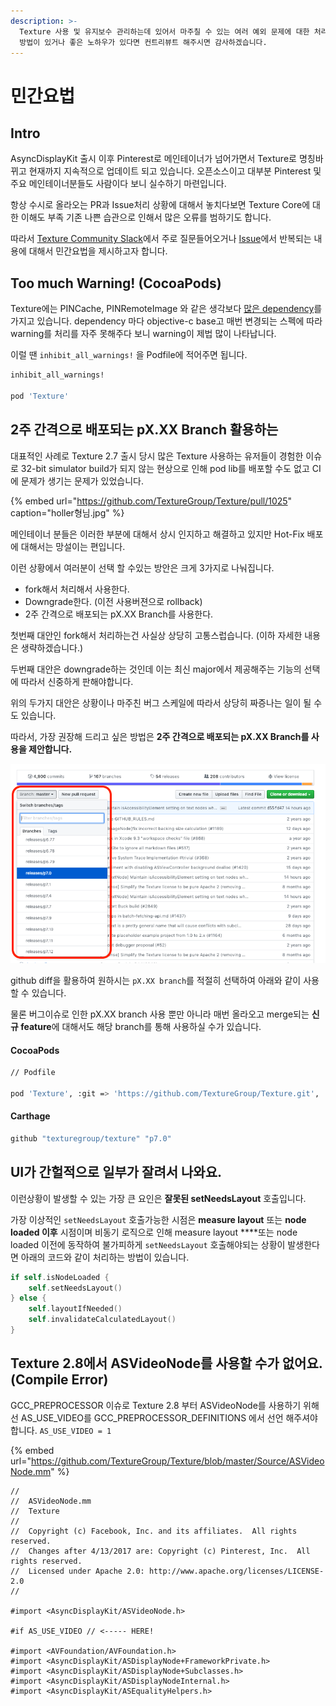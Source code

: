 ```yaml
---
description: >-
  Texture 사용 및 유지보수 관리하는데 있어서 마주칠 수 있는 여러 예외 문제에 대한 처리방법에 대해서 소개합니다. 보다 더 효율적인
  방법이 있거나 좋은 노하우가 있다면 컨트리뷰트 해주시면 감사하겠습니다.
---
```


# 민간요법

## Intro

AsyncDisplayKit 출시 이후 Pinterest로 메인테이너가 넘어가면서 Texture로 명칭바뀌고 현재까지 지속적으로 업데이트 되고 있습니다. 오픈소스이고 대부분 Pinterest 및 주요 메인테이너분들도 사람이다 보니 실수하기 마련입니다. 

항상 수시로 올라오는 PR과 Issue처리 상황에 대해서 놓치다보면 Texture Core에 대한 이해도 부족 기존 나쁜 습관으로 인해서 많은 오류를 범하기도 합니다. 

따라서 [Texture Community Slack](http://texturegroup.org/slack.html)에서 주로 질문들어오거나 [Issue](https://github.com/TextureGroup/Texture/issues)에서 반복되는 내용에 대해서 민간요법을 제시하고자 합니다. 

## Too much Warning! \(CocoaPods\)

Texture에는 PINCache, PINRemoteImage 와 같은 생각보다 [많은 dependency](https://github.com/TextureGroup/Texture/blob/master/Texture.podspec)를 가지고 있습니다. dependency 마다 objective-c base고 매번 변경되는 스펙에 따라 warning를 처리를 자주 못해주다 보니 warning이 제법 많이 나타납니다. 

이럴 땐 `inhibit_all_warnings!` 을 Podfile에 적어주면 됩니다.

```bash
inhibit_all_warnings!

pod 'Texture'
```

## 2주 간격으로 배포되는 pX.XX Branch 활용하는 

대표적인 사례로 Texture 2.7 출시 당시 많은 Texture 사용하는 유저들이 경험한 이슈로 32-bit simulator build가 되지 않는 현상으로 인해 pod lib를 배포할 수도 없고 CI에 문제가 생기는 문제가 있었습니다. 

{% embed url="https://github.com/TextureGroup/Texture/pull/1025" caption="holler형님.jpg" %}



메인테이너 분들은 이러한 부분에 대해서 상시 인지하고 해결하고 있지만 Hot-Fix 배포에 대해서는 망설이는 편입니다. 

이런 상황에서 여러분이 선택 할 수있는 방안은 크게 3가지로 나눠집니다.

* fork해서 처리해서 사용한다.
* Downgrade한다. \(이전 사용버젼으로 rollback\)
* 2주 간격으로 배포되는 pX.XX Branch를 사용한다.

첫번째 대안인 fork해서 처리하는건 사실상 상당히 고통스럽습니다. \(이하 자세한 내용은 생략하겠습니다.\)

두번째 대안은 downgrade하는 것인데 이는 최신 major에서 제공해주는 기능의 선택에 따라서 신중하게 판해야합니다. 

위의 두가지 대안은 상황이나 마주친 버그 스케일에 따라서 상당히 짜증나는 일이 될 수도 있습니다. 

따라서, 가장 권장해 드리고 싶은 방법은 **2주 간격으로 배포되는 pX.XX Branch를 사용을 제안합니다.** 

![](../.gitbook/assets/2019-04-10-2.18.01.png)

github diff을 활용하여 원하시는 `pX.XX branch`를 적절히 선택하여 아래와 같이 사용할 수 있습니다.

물론 버그이슈로 인한 pX.XX branch 사용 뿐만 아니라 매번 올라오고 merge되는 **신규 feature**에 대해서도 해당 branch를 통해 사용하실 수가 있습니다. 

#### CocoaPods

```bash
// Podfile

pod 'Texture', :git => 'https://github.com/TextureGroup/Texture.git', :branch => 'p7.0'
```

#### Carthage

```bash
github "texturegroup/texture" "p7.0"
```

## UI가 간헐적으로 일부가 잘려서 나와요. 

이런상황이 발생할 수 있는 가장 큰 요인은 **잘못된 setNeedsLayout** 호출입니다. 

가장 이상적인 `setNeedsLayout` 호출가능한 시점은 **measure layout** 또는 **node loaded 이후** 시점이며 비동기 로직으로 인해  measure layout ****또는 node loaded 이전에 동작하여 불가피하게 `setNeedsLayout` 호출해야되는 상황이 발생한다면 아래의 코드와 같이 처리하는 방법이 있습니다. 

```swift
if self.isNodeLoaded {
    self.setNeedsLayout()
} else {
    self.layoutIfNeeded()
    self.invalidateCalculatedLayout()
}
```

## Texture 2.8에서 ASVideoNode를 사용할 수가 없어요. \(Compile Error\)

GCC\_PREPROCESSOR 이슈로 Texture 2.8 부터 ASVideoNode를 사용하기 위해선 AS\_USE\_VIDEO를 GCC\_PREPROCESSOR\_DEFINITIONS 에서 선언 해주셔야합니다. `AS_USE_VIDEO = 1`

{% embed url="https://github.com/TextureGroup/Texture/blob/master/Source/ASVideoNode.mm" %}

```text
//
//  ASVideoNode.mm
//  Texture
//
//  Copyright (c) Facebook, Inc. and its affiliates.  All rights reserved.
//  Changes after 4/13/2017 are: Copyright (c) Pinterest, Inc.  All rights reserved.
//  Licensed under Apache 2.0: http://www.apache.org/licenses/LICENSE-2.0
//

#import <AsyncDisplayKit/ASVideoNode.h>

#if AS_USE_VIDEO // <----- HERE!

#import <AVFoundation/AVFoundation.h>
#import <AsyncDisplayKit/ASDisplayNode+FrameworkPrivate.h>
#import <AsyncDisplayKit/ASDisplayNode+Subclasses.h>
#import <AsyncDisplayKit/ASDisplayNodeInternal.h>
#import <AsyncDisplayKit/ASEqualityHelpers.h>
```

